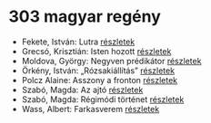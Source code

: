 # 303 magyar regény

- Fekete, István: Lutra [részletek](_details/Fekete%2C%20Istv%C3%A1n.md#id_735)
- Grecsó, Krisztián: Isten hozott [részletek](_details/Grecs%C3%B3%2C%20Kriszti%C3%A1n.md#id_1226)
- Moldova, György: Negyven prédikátor [részletek](_details/Moldova%2C%20Gy%C3%B6rgy.md#id_1405)
- Örkény, István: „Rózsakiállítás” [részletek](_details/%C3%96rk%C3%A9ny%2C%20Istv%C3%A1n.md#id_515)
- Polcz Alaine: Asszony a fronton [részletek](_details/Polcz%20Alaine.md#id_1443)
- Szabó, Magda: Az ajtó [részletek](_details/Szab%C3%B3%2C%20Magda.md#id_1357)
- Szabó, Magda: Régimódi történet [részletek](_details/Szab%C3%B3%2C%20Magda.md#id_1356)
- Wass, Albert: Farkasverem [részletek](_details/Wass%2C%20Albert.md#id_214)